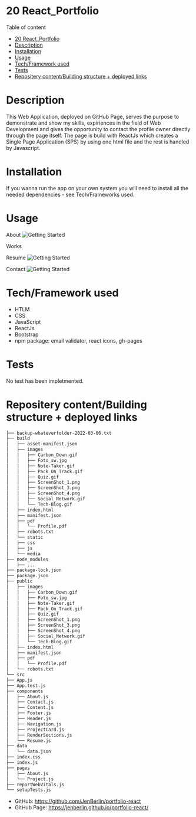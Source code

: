 # 20 React_Portfolio

Table of content

- [20 React_Portfolio](#20-react_portfolio)
- [Description](#description)
- [Installation](#installation)
- [Usage](#usage)
- [Tech/Framework used](#techframework-used)
- [Tests](#tests)
- [Repositery content/Building structure + deployed links](#repositery-contentbuilding-structure--deployed-links)

# Description

This Web Application, deployed on GitHub Page, serves the purpose to demonstrate and show my skills, expiriences in the field of Web Development and gives the opportunity to contact the profile owner directly through the page itself. The page is build with ReactJs which creates a Single Page Application (SPS) by using one html file and the rest is handled by Javascript.

# Installation

If you wanna run the app on your own system you will need to install all the needed dependencies - see Tech/Frameworks used.

# Usage

About
![Getting Started](./image/ScreenShot_1.png)

Works

Resume
![Getting Started](./image/ScreenShot_3.png)

Contact
![Getting Started](./image/ScreenShot_4.png)

# Tech/Framework used

- HTLM
- CSS
- JavaScript
- ReactJs
- Bootstrap
- npm package: email validator, react icons, gh-pages

# Tests

No test has been impletmented.

# Repositery content/Building structure + deployed links

```bash
├── backup-whateverfolder-2022-03-06.txt
├── build
│   ├── asset-manifest.json
│   ├── images
│   │   ├── Carbon_Down.gif
│   │   ├── Foto_sw.jpg
│   │   ├── Note-Taker.gif
│   │   ├── Pack_On_Track.gif
│   │   ├── Quiz.gif
│   │   ├── ScreenShot_1.png
│   │   ├── ScreenShot_3.png
│   │   ├── ScreenShot_4.png
│   │   ├── Social_Network.gif
│   │   └── Tech-Blog.gif
│   ├── index.html
│   ├── manifest.json
│   ├── pdf
│   │   └── Profile.pdf
│   ├── robots.txt
│   └── static
│   ├── css
│   ├── js
│   └── media
├── node_modules
│   ├── ...
├── package-lock.json
├── package.json
├── public
│   ├── images
│   │   ├── Carbon_Down.gif
│   │   ├── Foto_sw.jpg
│   │   ├── Note-Taker.gif
│   │   ├── Pack_On_Track.gif
│   │   ├── Quiz.gif
│   │   ├── ScreenShot_1.png
│   │   ├── ScreenShot_3.png
│   │   ├── ScreenShot_4.png
│   │   ├── Social_Network.gif
│   │   └── Tech-Blog.gif
│   ├── index.html
│   ├── manifest.json
│   ├── pdf
│   │   └── Profile.pdf
│   └── robots.txt
└── src
├── App.js
├── App.test.js
├── components
│   ├── About.js
│   ├── Contact.js
│   ├── Content.js
│   ├── Footer.js
│   ├── Header.js
│   ├── Navigation.js
│   ├── ProjectCard.js
│   ├── RenderSections.js
│   └── Resume.js
├── data
│   └── data.json
├── index.css
├── index.js
├── pages
│   ├── About.js
│   └── Project.js
├── reportWebVitals.js
└── setupTests.js
```

- GitHub: https://github.com/JenBerlin/portfolio-react
- GitHub Page: https://jenberlin.github.io/portfolio-react/
